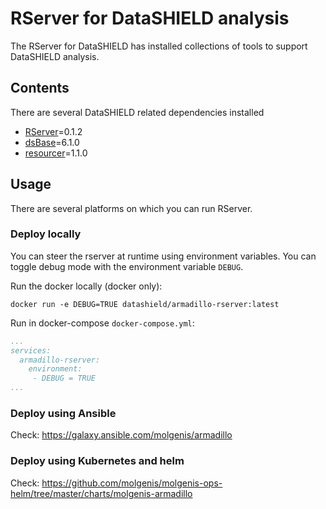 # RServer for DataSHIELD analysis
The RServer for DataSHIELD has installed collections of tools to support DataSHIELD analysis.

## Contents
There are several DataSHIELD related dependencies installed
- [RServer](https://github.com/molgenis/Rserve/releases/tag/v0.1.2)=0.1.2
- [dsBase](https://github.com/datashield/dsBase/tree/6.1.0)=6.1.0
- [resourcer](https://github.com/obiba/resourcer)=1.1.0

## Usage
There are several platforms on which you can run RServer.

### Deploy locally
You can steer the rserver at runtime using environment variables. You can toggle debug mode with the environment variable `DEBUG`.

Run the docker locally (docker only):

`docker run -e DEBUG=TRUE datashield/armadillo-rserver:latest`

Run in docker-compose `docker-compose.yml`:

```yaml
...
services:
  armadillo-rserver:
    environment: 
     - DEBUG = TRUE
...
```

### Deploy using Ansible

Check: https://galaxy.ansible.com/molgenis/armadillo

### Deploy using Kubernetes and helm

Check: https://github.com/molgenis/molgenis-ops-helm/tree/master/charts/molgenis-armadillo
